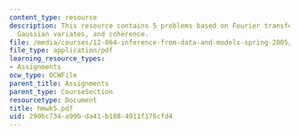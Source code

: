 ```yaml
---
content_type: resource
description: This resource contains 5 problems based on Fourier transform, pseudorandom
  Gaussian variates, and coherence.
file: /media/courses/12-864-inference-from-data-and-models-spring-2005/290bc734a99bda41b1884911f176cfd4_hmwk5.pdf
file_type: application/pdf
learning_resource_types:
- Assignments
ocw_type: OCWFile
parent_title: Assignments
parent_type: CourseSection
resourcetype: Document
title: hmwk5.pdf
uid: 290bc734-a99b-da41-b188-4911f176cfd4
---
```

